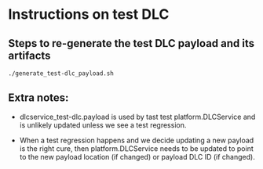# Instructions on test DLC

## Steps to re-generate the test DLC payload and its artifacts

```sh
./generate_test-dlc_payload.sh
```
## Extra notes:
* dlcservice_test-dlc.payload is used by tast test platform.DLCService and is
  unlikely updated unless we see a test regression.

* When a test regression happens and we decide updating a new payload is the
  right cure, then platform.DLCService needs to be updated to point to the new
  payload location (if changed) or payload DLC ID (if changed).
